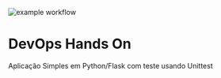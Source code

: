![example workflow](https://github.com/viniciap/devopslab/blob/main/.github/workflows/pipeline.yml/badge.svg)

# DevOps Hands On
Aplicação Simples em Python/Flask com teste usando Unittest